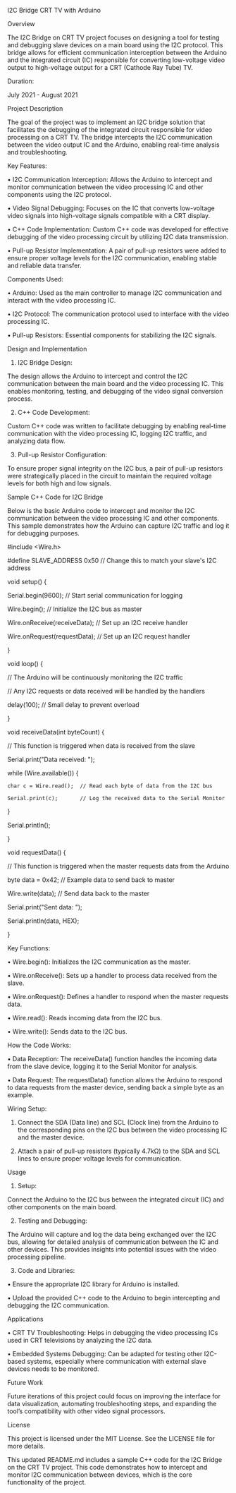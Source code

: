 I2C Bridge CRT TV with Arduino



Overview



The I2C Bridge on CRT TV project focuses on designing a tool for testing and debugging slave devices on a main board using the I2C protocol. This bridge allows for efficient communication interception between the Arduino and the integrated circuit (IC) responsible for converting low-voltage video output to high-voltage output for a CRT (Cathode Ray Tube) TV.



Duration:



July 2021 - August 2021



Project Description



The goal of the project was to implement an I2C bridge solution that facilitates the debugging of the integrated circuit responsible for video processing on a CRT TV. The bridge intercepts the I2C communication between the video output IC and the Arduino, enabling real-time analysis and troubleshooting.



Key Features:

• I2C Communication Interception: Allows the Arduino to intercept and monitor communication between the video processing IC and other components using the I2C protocol.

• Video Signal Debugging: Focuses on the IC that converts low-voltage video signals into high-voltage signals compatible with a CRT display.

• C++ Code Implementation: Custom C++ code was developed for effective debugging of the video processing circuit by utilizing I2C data transmission.

• Pull-up Resistor Implementation: A pair of pull-up resistors were added to ensure proper voltage levels for the I2C communication, enabling stable and reliable data transfer.



Components Used:

• Arduino: Used as the main controller to manage I2C communication and interact with the video processing IC.

• I2C Protocol: The communication protocol used to interface with the video processing IC.

• Pull-up Resistors: Essential components for stabilizing the I2C signals.



Design and Implementation

1. I2C Bridge Design:

The design allows the Arduino to intercept and control the I2C communication between the main board and the video processing IC. This enables monitoring, testing, and debugging of the video signal conversion process.

2. C++ Code Development:

Custom C++ code was written to facilitate debugging by enabling real-time communication with the video processing IC, logging I2C traffic, and analyzing data flow.

3. Pull-up Resistor Configuration:

To ensure proper signal integrity on the I2C bus, a pair of pull-up resistors were strategically placed in the circuit to maintain the required voltage levels for both high and low signals.



Sample C++ Code for I2C Bridge



Below is the basic Arduino code to intercept and monitor the I2C communication between the video processing IC and other components. This sample demonstrates how the Arduino can capture I2C traffic and log it for debugging purposes.



#include <Wire.h>



#define SLAVE_ADDRESS 0x50  // Change this to match your slave's I2C address



void setup() {

  Serial.begin(9600);      // Start serial communication for logging

  Wire.begin();            // Initialize the I2C bus as master

  Wire.onReceive(receiveData);  // Set up an I2C receive handler

  Wire.onRequest(requestData);  // Set up an I2C request handler

}



void loop() {

  // The Arduino will be continuously monitoring the I2C traffic

  // Any I2C requests or data received will be handled by the handlers

  delay(100);  // Small delay to prevent overload

}



void receiveData(int byteCount) {

  // This function is triggered when data is received from the slave

  Serial.print("Data received: ");

  while (Wire.available()) {

    char c = Wire.read();  // Read each byte of data from the I2C bus

    Serial.print(c);       // Log the received data to the Serial Monitor

  }

  Serial.println();

}



void requestData() {

  // This function is triggered when the master requests data from the Arduino

  byte data = 0x42;  // Example data to send back to master

  Wire.write(data);   // Send data back to the master

  Serial.print("Sent data: ");

  Serial.println(data, HEX);

}



Key Functions:

• Wire.begin(): Initializes the I2C communication as the master.

• Wire.onReceive(): Sets up a handler to process data received from the slave.

• Wire.onRequest(): Defines a handler to respond when the master requests data.

• Wire.read(): Reads incoming data from the I2C bus.

• Wire.write(): Sends data to the I2C bus.



How the Code Works:

• Data Reception: The receiveData() function handles the incoming data from the slave device, logging it to the Serial Monitor for analysis.

• Data Request: The requestData() function allows the Arduino to respond to data requests from the master device, sending back a simple byte as an example.



Wiring Setup:

1. Connect the SDA (Data line) and SCL (Clock line) from the Arduino to the corresponding pins on the I2C bus between the video processing IC and the master device.

2. Attach a pair of pull-up resistors (typically 4.7kΩ) to the SDA and SCL lines to ensure proper voltage levels for communication.



Usage

1. Setup:

Connect the Arduino to the I2C bus between the integrated circuit (IC) and other components on the main board.

2. Testing and Debugging:

The Arduino will capture and log the data being exchanged over the I2C bus, allowing for detailed analysis of communication between the IC and other devices. This provides insights into potential issues with the video processing pipeline.

3. Code and Libraries:

• Ensure the appropriate I2C library for Arduino is installed.

• Upload the provided C++ code to the Arduino to begin intercepting and debugging the I2C communication.



Applications

• CRT TV Troubleshooting: Helps in debugging the video processing ICs used in CRT televisions by analyzing the I2C data.

• Embedded Systems Debugging: Can be adapted for testing other I2C-based systems, especially where communication with external slave devices needs to be monitored.



Future Work



Future iterations of this project could focus on improving the interface for data visualization, automating troubleshooting steps, and expanding the tool’s compatibility with other video signal processors.



License



This project is licensed under the MIT License. See the LICENSE file for more details.



This updated README.md includes a sample C++ code for the I2C Bridge on the CRT TV project. This code demonstrates how to intercept and monitor I2C communication between devices, which is the core functionality of the project.
